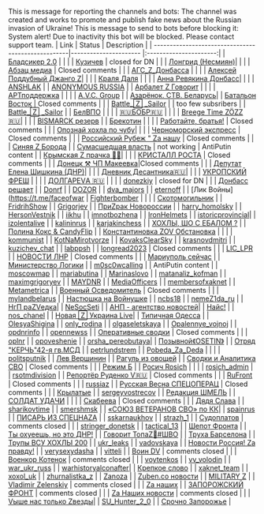 This is message for reporting the channels and bots: 
The channel was created and works to promote and publish fake news about the Russian invasion of Ukraine!
This is message to send to bots before blocking it:
System alert! Due to inactivity this bot will be blocked. Please contact support team.
| Link                                               | Status                | Description            |
| ---------------------------------------------------|---------------------- |:----------------------:|
| [Бладсикер 2.0](https://t.me/+TjGTywz1xPRjNzg6)    |  | |
| [Кузичев](https://t.me/a_kuzichev)                 | closed for DN | |
| [Лонгрид (Несмиян)](https://t.me/a_nesmijan_longread)|  | | 
| [Абзац медиа](https://t.me/absatzmedia)            | Closed comments | |
| [АГС_Z_Донбасса](https://t.me/Ags_Donbass)         |  | | 
| [Алексей Поддубный Джанго Z](https://t.me/alexeypoddubny_jango)|  | |
| [Краля Даля](https://t.me/alyonamakk)              |  | |
| [Анна Ревякина Донбасс](https://t.me/annarevyakina)|  | |
| [ANSHLAK](https://t.me/ANSNLAK)                    |
| [ANONYMOUS RUSSIA](https://t.me/anon_russ)         |
| [Арбалет Z Говорит](https://t.me/arbaletgovorit)   |  | |
| [АРТподдержка](https://t.me/ARTpodderjka)          |  | |
| [A.V.C. Group](https://t.me/avcgroup)              |
| [Азарёнок. СТВ. Беларусь](https://t.me/AzarenokCTV)|
| [Батальон Восток](https://t.me/batalyon_vostok)    | Closed comments | | 
| [Battle_🅉 _Sailor](https://t.me/BattleSailor_13)  | | too few subsribers |
| [Battle_🅉 _Sailor](https://t.me/BattleSailor13)   | 
| [БелВПО](https://t.me/Belarus_VPO)                 |  | | 
| [🇷🇺БОБР🇷🇺](https://t.me/BOBRMORF)              |  | |
| [Brееgе Timе ZÖZZ🇷🇺](https://t.me/breege_time_20zz)|  | |
| [BISMARCK резерв](https://t.me/bismarckedit)       | 
| [Брекотин](https://t.me/brekotins)                 |  | |
| [Работайте, братья!](https://t.me/btr80)           | Closed comments | | 
| [Опознай хохла по чубу](https://t.me/chub_detection)| | |
| [Черноморский экспресс](https://t.me/chernmorskiiexpres) | Closed comments | |
| [Российский Рубеж " Za нашу](https://t.me/compass83) | Closed comments | |
| [Синяя Z Борода](https://t.me/cmiye)               |
| [Сумасшедшая власть](https://t.me/crazypower1)     | not working | AntiPutin content |
| [Крымская Z прачка 🧺🧼](https://t.me/Crimeanprachka)| | |
| [КРИСТАЛЛ РОСТА](https://t.me/crystal_book)        | Closed comments | |
| [Донецк ⚒  ЧП Макеевка](https://t.me/dark_donetskz)|Closed comments | |
| [Депутат Елена Шишкина (ДНР)](https://t.me/dep_shishkina)|  | | 
| [Дневник Десантника🇷🇺](https://t.me/DnevnikDesantnika)| | |
| [УКРОПСКИЙ ФРЕШ](https://t.me/dillfrash)           | | |
| [ДОЛГАРЕVА 🇷🇺](https://t.me/dolgarevaanna)       | | |
| [donezkiy](https://t.me/donezkiy)                  | closed for DN | |
| [Донбасс решает](https://t.me/donbassr)            |
| [Donrf](https://t.me/donrf22)                      |
| [DOZOR](https://t.me/dozorwar)                     |
| [dva_majors](https://t.me/dva_majors)              | 
| [eternoff](https://t.me/eternoff)                  |
| [Лик Войны](https://t.me/faceofwar
| [Fighterbomber](https://t.me/fighter_bomber)       | | |
| [Скотомогильник](https://t.me/fiftnmls)            | 
| [FridrihShow](https://t.me/FridrihShow)            | 
| [Grigorjev](https://t.me/Grigorjev)                | 
| [ПриZрак Новороссии](https://t.me/ghost_of_novorossia) |
| [harry_homolsky](https://t.me/harry_homolsky)      | 
| [HersonVestnik](https://t.me/HersonVestnik)        | 
| [iikhu](https://t.me/iikhu)                        | 
| [imnotbozhena](https://t.me/imnotbozhena)          | 
| [IronHelmets](https://t.me/IronHelmets)            | 
| [istoricprovincial](https://t.me/istoricprovincial)| 
| [izolentalive](https://t.me/izolentalive)          | 
| [kalininrus](https://t.me/kalininrus)              | 
| [karjakinchess](https://t.me/karjakinchess)        |
| [ХОХЛЫ, ШО С ЕБАЛОМ ?](https://t.me/KILL_BCY)      |
| [Полина Кокс & CandyFlip](https://t.me/koksncandy) |
| [Константиновка ZOV Обстановка](https://t.me/konstantunovka_ZOV) | | |
| [kommunist](https://t.me/kommunist)                | 
| [KotNaMirotvorze](https://t.me/KotNaMirotvorze)    | 
| [KovaksClearSky](https://t.me/KovaksClearSky)      | 
| [krasnovdmitri](https://t.me/krasnovdmitri)        | 
| [kuzichev_chat](https://t.me/kuzichev_chat)        | 
| [labppsh](https://t.me/labppsh)                    | 
| [longread2023](https://t.me/longread2023)          | Closed comments | |
| [LIC_LPR](https://t.me/LIC_LPR)                    |
| [НОВОСТИ ЛНР](https://t.me/luganskallnews)         | Closed comments | |
| [Мариуполь сейчас](https://t.me/mariupolz)         |
| [Министерство Логики](https://t.me/minlogiki)      |
| [m0sc0wcalling](https://t.me/m0sc0wcalling)        | | AntiPutin content |
| [moscowmap](https://t.me/moscowmap)                | 
| [mariabutina](https://t.me/mariabutina)            | 
| [Marinaslovo](https://t.me/Marinaslovo)            | 
| [matanaliz_kofman](https://t.me/matanaliz_kofman)  | 
| [maximgrigoryev](https://t.me/maximgrigoryev)      | 
| [MAYDNR](https://t.me/MAYDNR)                      | 
| [MediaOfficers](https://t.me/MediaOfficers)        | 
| [membersofxaknet](https://t.me/membersofxaknet)    | 
| [Metametrica](https://t.me/Metametrica)            |
| [Военный Осведомитель](https://t.me/milinfolive)   | Closed comments | |
| [mylandbelarus](https://t.me/mylandbelarus)        | 
| [Настюшка на Войнушке](https://t.me/nastyadnr)     |
| [ncbs18](https://t.me/ncbs18)                      | 
| [nemeZ1da_ru](https://t.me/nemeZ1da_ru)            |
| [НгП раZVедка](https://t.me/negumanitarnaya_pomosch_Z)| 
| [NeSocSeti](https://t.me/NeSocSeti)                |
| [АНП - агентство новостей](https://t.me/neolginskie)| 
| [Найс!](https://t.me/n1ce_ch)                      |
| [nos_chanel](https://t.me/nos_chanel)              |
| [Новая 🅉 Украина Live](https://t.me/novajaukraina)|
| [Типичная Одесса](https://t.me/odessa_typical)     | 
| [OlesyaShigina](https://t.me/OlesyaShigina)        |
| [only_rodina](https://t.me/only_rodina)            |
| [olgaseletskaya](https://t.me/olgaseletskaya)      | 
| [Opalennye_vojnoj](https://t.me/Opalennye_vojnoj)  | 
| [opdnrinfo](https://t.me/opdnrinfo)                | 
| [opennewss](https://t.me/opennewss)                |
| [Оперативные сводки](https://t.me/opersvodki)      | Closed comments | |
| [oplnr](https://t.me/oplnr)                        | 
| [opoveshenie](https://t.me/opoveshenie)            | 
| [orsha_pereobutaya](https://t.me/orsha_pereobutaya)|
| [Позывной《OSETIN》](https://t.me/osetin20)          |
| [Отряд "КЕРЧЬ"42-я гв.МСД](https://t.me/otryadkerch42) |
| [petrlundstrem](https://t.me/petrlundstrem)        |
| [Pobeda_Za_Deda](https://t.me/Pobeda_Za_Deda)      | | | 
| [politsputnik](https://t.me/politsputnik)          |
| [Лев Вершинин](https://t.me/putnik1lv)             |
| [Рагуль из овощей](https://t.me/ragulinho)         |
| [Сводки и Аналитика СВО](https://t.me/rezervsvo)   | Closed comments | |
| [Режим Б](https://t.me/rezhimbe)                   |
| [Росич Rosich](https://t.me/rosich_ru)             | | | 
| [rosich_admin](https://t.me/rosich_admin)          | 
| [rsotmdivision](https://t.me/rsotmdivision)        |
| [Репортёр Руденко V🇷🇺](https://t.me/RtrDonetsk)  | Closed comments | | 
| [RuFront](https://t.me/RuFront)                    | Closed comments | |
| [russiaz](https://t.me/russiaz)                    |
| [Русская Весна СПЕЦОПЕРАЦ](https://t.me/russian_spring_zz) | Closed comments | |
| [Крылатые](https://t.me/russian_airborne)          | 
| [sergeyvostrecov](https://t.me/sergeyvostrecov)    |
| [Редакция ШМЕЛЬ](https://t.me/shmel_chik)          |
| [СОЛДАТ УДАЧИ](https://t.me/Soldieroffortune777)   | | | 
| [Скабеева](https://t.me/skabeeva)                  | Closed comments | |
| [Дядя Слава](https://t.me/slavaded1337)            |
| [sharikovtime](https://t.me/sharikovtime)          | 
| [smershmsk](https://t.me/smershmsk)                |
| [«СОЮЗ ВЕТЕРАНОВ СВО» по КК](https://t.me/souzveteranovsvokk)| 
| [spainrus](https://t.me/spainrus)                  |
| [ПИСАРЬ ИЗ СПЕЦНАZА](https://t.me/specnaz_com)     | 
| [sskarnaukhov](https://t.me/sskarnaukhov)          | 
| [strazh_1](https://t.me/strazh_1)                  |
| [Судоплатов](https://t.me/sudoplatov_official)     | comments closed | |
| [stringer_donetsk](https://t.me/stringer_donetsk)  | 
| [tactical_13](https://t.me/tactical_13)            |
| [Шепот Фронта](https://t.me/Tatarinov_R)           |
| [Ты охуеешь, но это ДНР!](https://t.me/TOneDNR)    |
| [Говорит ТопаZ🦩#ШВО](https://t.me/Topaz_Govorit)  |
| [Труха Барселона](https://t.me/truhabarselona)     |
| [Трупы ВСУ ХОХЛЫ 200](https://t.me/trupvsy)        |
| [ukr_leaks](https://t.me/ukr_leaks)                | 
| [vadovskaya](https://t.me/vadovskaya)              |
| [Новости Россия! Zа правду!](https://t.me/vchatz)  | 
| [verysexydasha](https://t.me/verysexydasha)        | 
| [vitteli](https://t.me/vitteli)                    |
| [Воин DV](https://t.me/voin_dv)                    | comments closed | |
| [Военкор Котенок](https://t.me/voenkorKotenok)     | comments closed | | 
| [voytenkos](https://t.me/voytenkos)                | 
| [vv_volodin](https://t.me/vv_volodin)              | 
| [war_ukr_russ](https://t.me/war_ukr_russ)          | 
| [warhistoryalconafter](https://t.me/warhistoryalconafter)|
| [Крепкое слово](https://t.me/wrusss)               | 
| [xaknet_team](https://t.me/xaknet_team)            | 
| [xoxol_uk](https://t.me/xoxol_uk)                  | 
| [zhurnalistka_z](https://t.me/zhurnalistka_z)      |
| [Zanoza](https://t.me/Zanoza)                      | 
| [Zuben.co новости](https://t.me/zuben_co)          |
| [MILITARY Z](https://t.me/x_military)              |
| [Vladimir Zelenskiy](https://t.me/vladimir_zelenskiy_official_page) | comments closed | |
| [Za наших](https://t.me/za_army)                   |
| [ЗАПОРОЖСКИЙ ФРОНТ](https://t.me/ZA_FROHT)         | comments closed | |
| [Za Наших новости](https://t.me/za_nashih_news)    | comments closed | |
| [Vыше нас только Zвезды](https://t.me/ZaPobedy_uvo)|
| [SU_Hunter_2_0](https://t.me/ZSU_Hunter_2_0)       |
| [Срочно Запорожье](https://t.me/zzzzzzzzzapp)      | 